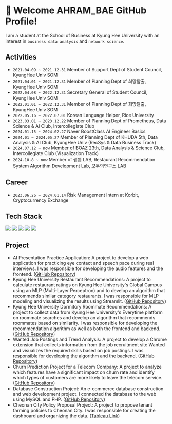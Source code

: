 # 👋 Welcome AHRAM_BAE GitHub Profile!

I am a student at the School of Business at Kyung Hee University with an interest in `business data analysis` and `network science`.

## Activities
- `2021.04.09 ~ 2021.12.31` Member of Support Dept of Student Council, KyungHee Univ SOM
- `2021.04.01 ~ 2021.12.31` Member of Planning Dept of 희망탈출, KyungHee Univ SOM
- `2022.04.08 ~ 2022.12.31` Secretary General of Student Council, KyungHee Univ SOM
- `2022.01.01 ~ 2022.12.31` Member of Planning Dept of 희망탈출, KyungHee Univ SOM
- `2022.05.16 ~ 2022.07.01` Korean Language Helper, Rice University
- `2023.03.01 ~ 2023.12.22` Member of Planning Dept of Prometheus, Data Science & AI Club, Intercollegiate Club
- `2024.01.15 ~ 2024.02.27` Naver BoostClass AI Engineer Basics
- `2024.01 ~ 2024.05.27` Member of Planning Dept of KHUDA 5th, Data Analysis & AI Club, KyungHee Univ (RecSys & Data Business Track)
- `2024.07.12 ~ now` Member of BOAZ 23th, Data Analysis & Science Club, Intercollegiate Club (Visualization Track)
- `2024.10.8 ~ now` Member of 쩝쩝 LAB, Restaurant Recommendation System Algorithm Development Lab, 모두의연구소 LAB

## Career
- `2023.06.26 ~ 2024.01.14` Risk Management Intern at Korbit, Cryptocurrency Exchange 

## Tech Stack
<img src="https://img.shields.io/badge/python-%233776AB.svg?&style=for-the-badge&logo=python&logoColor=white" /> <img src="https://img.shields.io/badge/mysql-4479A1?style=for-the-badge&logo=mysql&logoColor=white"> <img src="https://img.shields.io/badge/oracle-F80000?style=for-the-badge&logo=oracle&logoColor=white"> <img src="https://img.shields.io/badge/Tableau-E97627?style=for-the-badge&logo=Tableau&logoColor=white"> <img src="https://img.shields.io/badge/PyTorch-EE4C2C?style=for-the-badge&logo=PyTorch&logoColor=white">

## Project
- AI Presentation Practice Application: A project to develop a web application for practicing eye contact and speech pace during real interviews. I was responsible for developing the audio features and the frontend. ([GitHub Repository](https://github.com/use08174/SpeechPT))
- Kyung Hee University Restaurant Recommendations: A project to calculate restaurant ratings on Kyung Hee University's Global Campus using an MLP (Multi-Layer Perceptron) and to develop an algorithm that recommends similar category restaurants. I was responsible for MLP modeling and visualizing the results using Streamlit. ([GitHub Repository](https://github.com/BARAM1NG/FoodRec))
- Kyung Hee University Dormitory Roommate Recommendations: A project to collect data from Kyung Hee University's Everytime platform on roommate searches and develop an algorithm that recommends roommates based on similarity. I was responsible for developing the recommendation algorithm as well as both the frontend and backend. ([GitHub Repository](https://github.com/BARAM1NG/Demo_ChecKHUMate.git))
- Wanted Job Postings and Trend Analysis: A project to develop a Chrome extension that collects information from the job recruitment site Wanted and visualizes the required skills based on job postings. I was responsible for developing the algorithm and the backend. ([GitHub Repository](https://github.com/BARAM1NG/DB_Job-Positing-Analysis))
- Churn Prediction Project for a Telecom Company: A project to analyze which features have a significant impact on churn rate and identify which types of customers are more likely to leave the telecom service. ([GitHub Repository](https://github.com/BARAM1NG/Customer_Churn))
- Database Construction Project: An e-commerce database construction and web development project. I connected the database to the web using MySQL and PHP. ([GitHub Repository](https://github.com/BARAM1NG/2024_Database))
- Cheonan City Policy Proposal Project: A project to propose tenant farming policies to Cheonan City. I was responsible for creating the dashboard and organizing the data. ([Tableau Link](https://public.tableau.com/app/profile/.20206250/viz/__17245050240390/HOME))


<!--
**BARAM1NG/BARAM1NG** is a ✨ _special_ ✨ repository because its `README.md` (this file) appears on your GitHub profile.

Here are some ideas to get you started:

- 🔭 I’m currently working on ...
- 🌱 I’m currently learning ...
- 👯 I’m looking to collaborate on ...
- 🤔 I’m looking for help with ...
- 💬 Ask me about ...
- 📫 How to reach me: ...
- 😄 Pronouns: ...
- ⚡ Fun fact: ...
-->
